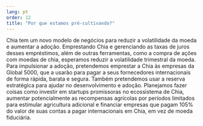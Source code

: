 ```yaml
---
lang: pt
order: 12
title: "Por que estamos pré-cultivando?"
---
```


Chia tem um novo modelo de negócios para reduzir a volatilidade da moeda e aumentar a adoção. Emprestando Chia e gerenciando as taxas de juros desses empréstimos, além de outras ferramentas, como a compra de ações com moedas de chia, esperamos reduzir a volatilidade trimestral da moeda. Para impulsionar a adoção, pretendemos emprestar a Chia às empresas da Global 5000, que a usarão para pagar a seus fornecedores internacionais de forma rápida, barata e segura. Também pretendemos usar a reserva estratégica para ajudar no desenvolvimento e adoção. Planejamos fazer coisas como investir em startups promissoras no ecossistema de Chia, aumentar potencialmente as recompensas agrícolas por períodos limitados para estimular agricultura adicional e financiar empresas que pagam 105% do valor de suas contas a pagar internacionais em Chia, em vez de moeda fiduciária.
